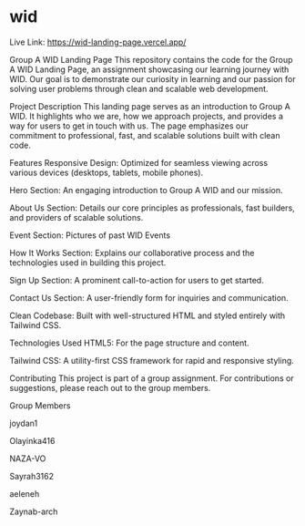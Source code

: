 # wid

Live Link: https://wid-landing-page.vercel.app/

Group A WID Landing Page
This repository contains the code for the Group A WID Landing Page, an assignment showcasing our learning journey with WID. Our goal is to demonstrate our curiosity in learning and our passion for solving user problems through clean and scalable web development.

Project Description
This landing page serves as an introduction to Group A WID. It highlights who we are, how we approach projects, and provides a way for users to get in touch with us. The page emphasizes our commitment to professional, fast, and scalable solutions built with clean code.

Features
Responsive Design: Optimized for seamless viewing across various devices (desktops, tablets, mobile phones).

Hero Section: An engaging introduction to Group A WID and our mission.

About Us Section: Details our core principles as professionals, fast builders, and providers of scalable solutions.

Event Section: Pictures of past WID Events

How It Works Section: Explains our collaborative process and the technologies used in building this project.

Sign Up Section: A prominent call-to-action for users to get started.

Contact Us Section: A user-friendly form for inquiries and communication.

Clean Codebase: Built with well-structured HTML and styled entirely with Tailwind CSS.

Technologies Used
HTML5: For the page structure and content.

Tailwind CSS: A utility-first CSS framework for rapid and responsive styling.

Contributing
This project is part of a group assignment. For contributions or suggestions, please reach out to the group members.

Group Members


joydan1

Olayinka416

NAZA-VO

Sayrah3162

aeleneh

Zaynab-arch
